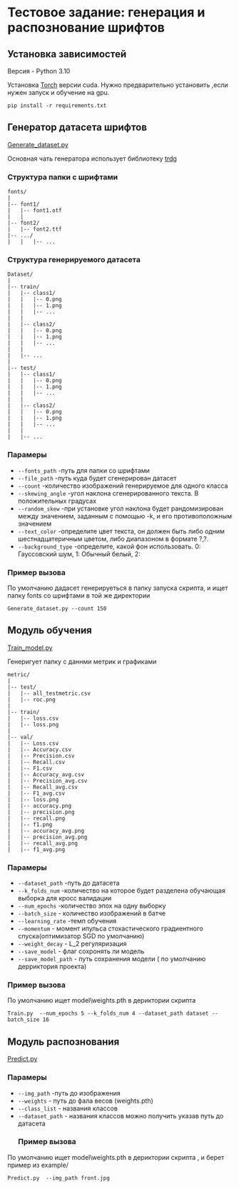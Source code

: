 # Тестовое задание: генерация и распознование шрифтов 
## Установка зависимостей 
Версия - Python 3.10

Установка  [Torch](https://pytorch.org/get-started/locally/) 
версии cuda. Нужно предварительно установить ,если нужен запуск и обучение на gpu.
```
pip install -r requirements.txt
```

## Генератор датасета шрифтов 
[Generate_dataset.py](https://github.com/wvw321/font-classification-task/blob/main/Generate_dataset.py)

Основная чать генератора использует библиотеку [trdg](https://github.com/Belval/TextRecognitionDataGenerator/tree/master) 

### Структура папки с шрифтами
```
fonts/
|
|-- font1/
|   |-- font1.otf
|   |
|-- font2/
|   |-- font2.ttf
|-- .../
|   |   |-- ...

```

 ### Структура  генерируемого датасета
```
Dataset/
|
|-- train/
|   |-- class1/
|   |   |-- 0.png
|   |   |-- 1.png
|   |   |-- ...
|   |
|   |-- class2/
|   |   |-- 0.png
|   |   |-- 1.png
|   |   |-- ...
|   |
|   |-- ...
|
|-- test/
|   |-- class1/
|   |   |-- 0.png
|   |   |-- 1.png
|   |   |-- ...
|   |
|   |-- class2/
|   |   |-- 0.png
|   |   |-- 1.png
|   |   |-- ...
|   |
|   |-- ...
```

### Парамеры
- `--fonts_path` -путь для папки со шрифтами 
- `--file_path` -путь куда будет сгенерирован датасет
- `--count` -количество изображений генерируемое для одного класса
- `--skewing_angle` -угол наклона сгенерированного текста. В положительных градусах
- `--random_skew` -при установке угол наклона будет рандомизирован между значением, заданным с помощью -k, и его противоположным значением
- `--text_color` -определите цвет текста, он должен быть либо одним шестнадцатеричным цветом, либо диапазоном в формате ?,?.
- `--background_type` -определите, какой фон использовать. 0: Гауссовский шум, 1: Обычный белый, 2: 
### Пример вызова 
По умолчанию дадасет генерируеться в папку запуска скрипта,
и ищет папку  fonts со шрифтами в той же директории 

```
Generate_dataset.py --count 150
```
## Модуль обучения 
[Train_model.py](https://github.com/wvw321/font-classification-task/blob/main/Train.py)

Генеригует папку с даннми метрик и графиками
```
metric/
|
|-- test/
|   |-- all_testmetric.csv
|   |-- roc.png
| 
|-- train/
|   |-- loss.csv
|   |-- loss.png
| 
|-- val/
|   |-- Loss.csv
|   |-- Accuracy.csv
|   |-- Precision.csv
|   |-- Recall.csv
|   |-- F1.csv
|   |-- Accuracy_avg.csv
|   |-- Precision_avg.csv
|   |-- Recall_avg.csv
|   |-- F1_avg.csv
|   |-- loss.png
|   |-- accuracy.png
|   |-- precision.png
|   |-- recall.png
|   |-- f1.png
|   |-- accuracy_avg.png
|   |-- precision_avg.png
|   |-- recall_avg.png
|   |-- f1_avg.png
```
### Парамеры

- `--dataset_path` -путь до датасета 
- `--k_folds_num` -количество на которое будет разделена обучающая выборка для кросс валидации  
- `--num_epochs` -количество эпох на одну выборку
- `--batch_size` - количество изображений в батче 
- `--learning_rate` -темп обучения 
- `--momentum` -   момент ипульса стохастического градиентного спуска(оптимизатор SGD по умолчанию)
- `--weight_decay` - L_2 регуляризация
- `--save_model` -  флаг сохронять ли модель
- `--save_model_path` - путь сохранения модели ( по умолчанию дерриктория проекта)
### Пример вызова 
По умолчанию ищет model\weights.pth в дериктории скрипта 
```
Train.py  --num_epochs 5 --k_folds_num 4 --dataset_path dataset --batch_size 16
```
## Модуль распознования 
[Predict.py](https://github.com/wvw321/font-classification-task/blob/main/Predict.py)
### Парамеры
- `--img_path` -путь до изображения 
- `--weights` - путь до фала весов (weights.pth)
- `--class_list` - названия классов 
- `--dataset_path` - названия классов можно получить указав путь до датасета
  ### Пример вызова 
По умолчанию ищет model\weights.pth в дериктории скрипта , и берет пример из example/
```
Predict.py  --img_path front.jpg
```

  
